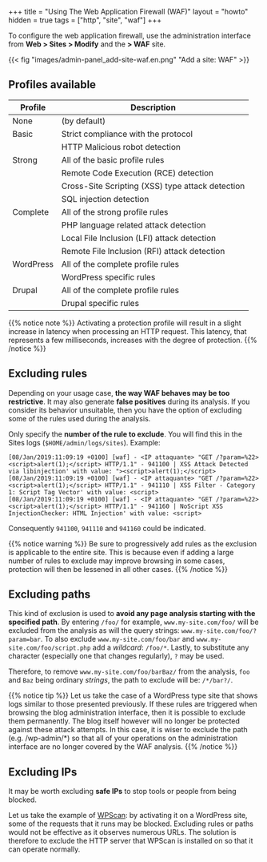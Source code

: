 +++
title = "Using The Web Application Firewall (WAF)"
layout = "howto"
hidden = true
tags = ["http", "site", "waf"] 
+++

To configure the web application firewall, use the administration interface from **Web > Sites > Modify** and the **> WAF** site.

{{< fig "images/admin-panel_add-site-waf.en.png" "Add a site: WAF" >}}

## Profiles available

|Profile|Description|
|--- |--- |
|None|(by default)|
|Basic|Strict compliance with the protocol|
||HTTP Malicious robot detection|
|Strong|All of the basic profile rules|
||Remote Code Execution (RCE) detection|
||Cross-Site Scripting (XSS) type attack detection|
||SQL injection detection|
|Complete|All of the strong profile rules|
||PHP language related attack detection|
||Local File Inclusion (LFI) attack detection|
||Remote File Inclusion (RFI) attack detection|
|WordPress|All of the complete profile rules|
||WordPress specific rules|
|Drupal|All of the complete profile rules|
||Drupal specific rules|

{{% notice note %}}
Activating a protection profile will result in a slight increase in latency when processing an HTTP request. This latency, that represents a few milliseconds, increases with the degree of protection.
{{% /notice %}}

## Excluding rules

Depending on your usage case, **the way WAF behaves may be too restrictive**. It may also generate **false positives** during its analysis. If you consider its behavior unsuitable, then you have the option of excluding some of the rules used during the analysis.

Only specify the **number of the rule to exclude**. You will find this in the Sites logs (`$HOME/admin/logs/sites`). Example:

```
[08/Jan/2019:11:09:19 +0100] [waf] - <IP attaquante> "GET /?param=%22><script>alert(1);</script> HTTP/1.1" - 941100 | XSS Attack Detected via libinjection' with value: "><script>alert(1);</script>
[08/Jan/2019:11:09:19 +0100] [waf] - <IP attaquante> "GET /?param=%22><script>alert(1);</script> HTTP/1.1" - 941110 | XSS Filter - Category 1: Script Tag Vector' with value: <script>
[08/Jan/2019:11:09:19 +0100] [waf] - <IP attaquante> "GET /?param=%22><script>alert(1);</script> HTTP/1.1" - 941160 | NoScript XSS InjectionChecker: HTML Injection' with value: <script>
```

Consequently `941100`, `941110` and `941160` could be indicated.

{{% notice warning %}}
Be sure to progressively add rules as the exclusion is applicable to the entire site. This is because even if adding a large number of rules to exclude may improve browsing in some cases, protection will then be lessened in all other cases.
{{% /notice %}}

## Excluding paths

This kind of exclusion is used to **avoid any page analysis starting with the specified path**. By entering `/foo/` for example, `www.my-site.com/foo/` will be excluded from the analysis as will the query strings: `www.my-site.com/foo/?param=bar`. To also exclude `www.my-site.com/foo/bar` and `www.my-site.com/foo/script.php` add a *wildcard*: `/foo/*`. Lastly, to substitute any character (especially one that changes regularly), `?` may be used.

Therefore, to remove `www.my-site.com/foo/barBaz/` from the analysis, `foo` and `Baz` being ordinary *strings*, the path to exclude will be: `/*/bar?/`.

{{% notice tip %}}
Let us take the case of a WordPress type site that shows logs similar to those presented previously. If these rules are triggered when browsing the blog administration interface, then it is possible to exclude them permanently. The blog itself however will no longer be protected against these attack attempts. In this case, it is wiser to exclude the path (e.g. /wp-admin/*) so that all of your operations on the administration interface are no longer covered by the WAF analysis.
{{% /notice %}}

## Excluding IPs

It may be worth excluding **safe IPs** to stop tools or people from being blocked.

Let us take the example of [WPScan](https://wpscan.org/): by activating it on a WordPress site, some of the requests that it runs may be blocked. Excluding rules or paths would not be effective as it observes numerous URLs. The solution is therefore to exclude the HTTP server that WPScan is installed on so that it can operate normally.
